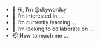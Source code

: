 - 👋 Hi, I’m @skywordsy
- 👀 I’m interested in ...
- 🌱 I’m currently learning ...
- 💞️ I’m looking to collaborate on ...
- 📫 How to reach me ...

<!---
skywordsy/skywordsy is a ✨ special ✨ repository because its `README.md` (this file) appears on your GitHub profile.
You can click the Preview link to take a look at your changes.
--->
